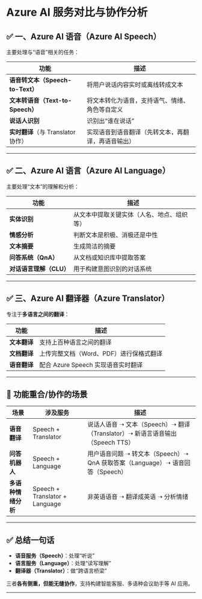 # Azure AI 服务对比与协作分析

## ✅ 一、Azure AI 语音（Azure AI Speech）

主要处理与“语音”相关的任务：

| 功能 | 描述 |
|------|------|
| **语音转文本（Speech-to-Text）** | 将用户说话内容实时或离线转成文本 |
| **文本转语音（Text-to-Speech）** | 将文本转化为语音，支持语气、情绪、角色等自定义 |
| **说话人识别** | 识别出“谁在说话” |
| **实时翻译**（与 Translator 协作） | 实现语音到语音翻译（先转文本，再翻译，再语音输出） |

---

## ✅ 二、Azure AI 语言（Azure AI Language）

主要处理“文本”的理解和分析：

| 功能 | 描述 |
|------|------|
| **实体识别** | 从文本中提取关键实体（人名、地点、组织等） |
| **情感分析** | 判断文本是积极、消极还是中性 |
| **文本摘要** | 生成简洁的摘要 |
| **问答系统（QnA）** | 从文档或知识库中提取答案 |
| **对话语言理解（CLU）** | 用于构建意图识别的对话系统 |

---

## ✅ 三、Azure AI 翻译器（Azure Translator）

专注于**多语言之间的翻译**：

| 功能 | 描述 |
|------|------|
| **文本翻译** | 支持上百种语言之间的翻译 |
| **文档翻译** | 上传完整文档（Word、PDF）进行保格式翻译 |
| **语音翻译** | 配合 Azure Speech 实现语音实时翻译 |

---

## 🔄 功能重合/协作的场景

| 场景 | 涉及服务 | 描述 |
|------|------------|------|
| **语音翻译** | Speech + Translator | 说话人语音 ➝ 文本（Speech）➝ 翻译（Translator）➝ 新语言语音输出（Speech TTS） |
| **问答机器人** | Speech + Language | 用户语音问题 ➝ 转文本（Speech）➝ QnA 获取答案（Language）➝ 语音回答（Speech） |
| **多语种情绪分析** | Speech + Translator + Language | 非英语语音 ➝ 翻译成英语 ➝ 分析情绪 |

---

## ✅ 总结一句话

- **语音服务（Speech）**：处理“听说”
- **语言服务（Language）**：处理“读写理解”
- **翻译器（Translator）**：做“跨语言桥梁”

三者**各有侧重，但能无缝协作**，支持构建智能客服、多语种会议助手等 AI 应用。

---

